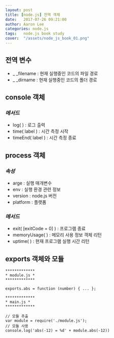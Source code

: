 ```yaml
---
layout: post
title: [node.js] 전역 객체
date:   2017-07-26 09:21:00
author: Aaron Lee
categories: node.js
tags:	node.js book study
cover:  "/assets/node_js_book_01.png"
---
```


## 전역 변수
- _ _filename : 현재 실행중인 코드의 파일 경로
- _ _dirname : 현재 실행중인 코드의 폴더 경로

## console 객체
### *메서드*
- log( ) : 로그 출력
- time( label ) : 시간 측정 시작
- timeEnd( label ) : 시간 측정 종료

## process 객체
### *속성*
- arge : 실행 매개변수
- env : 실행 환경 관련 정보
- version : node.js 버전
- platform : 플랫폼

### *메서드*
- exit( [exitCode = 0] ) : 프로그램 종료
- memoryUsage( ) : 메모리 사용 정보 객체 리턴
- uptime( ) : 현재 프로그램 실행 시간 리턴

## exports 객체와 모듈 
``` 
*************
* module.js *
*************

exports.abs = function (number) { ... };
``` 
```
*************
* main.js *
*************

// 모듈 추출
var module = require('./module.js');
// 모듈 사용
console.log('abs(-12) = %d' + module.abs(-12))
```